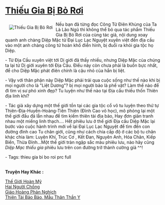 <a href="https://utruyen.com/thieu-gia-bi-bo-roi/2125/" title="Thiếu Gia Bị Bỏ Rơi"><h1>Thiếu Gia Bị Bỏ Rơi</h1></a><div style="display:table"><img align="right" style="float: left; padding: 10px;" src="https://utruyen.com/images/story/200x260/thieu-gia-bi-bo-roi.jpg" alt="Thiếu Gia Bị Bỏ Rơi">Nếu bạn đã từng đọc Công Tử Điên Khùng của Ta Là Lão Ngũ thì không thể bỏ qua tác phẩm Thiếu Gia Bị Bỏ Rơi của cùng tác giả, nội dung xoay quanh anh chàng Diệp Mặc từ Đại Lục Lạc Nguyệt xuyên việt đến địa cầu vào một anh chàng công tử hoàn khố điển hình, bị đuổi ra khỏi gia tộc họ Diệp.<p></p> - Từ Địa Cầu xuyên việt tới Dị giới đã thấy nhiều, nhưng Diệp Mặc của chúng ta lại từ Dị giới xuyên tới Địa Cầu. Điều này còn chưa phải là buồn bực nhất, để cho Diệp Mặc phát điên chính là cậu nhỏ của hắn bị liệt.<p></p> - Vậy với thân phận này Diệp Mặc phải trải qua cuộc sống như thế nào khi bị mọi người cho là "Liệt Dương"? bị mọi người bảo là phế vật? Làm thế nào để đi tìm vị sư phó xinh đẹp? Tu luyện như thế nào tại Địa cầu thiếu thốn Thiên địa linh khí?<p></p> - Tác giả xây dựng một thế giới tồn tại các gia tộc cổ võ tu luyện theo thứ tự Thiên-Địa-Huyền-Hoàng-Tiên Thiên (Đỉnh Cao võ học), mô phỏng lại một thế giới đấu đá lẫn nhau để tìm kiếm thiên tài địa bảo, Hay đơn giản tranh nhau một miếng linh thạch.... Hết phiêu lưu ở thế giới Địa cầu Diệp Mặc lại bước vào cuộc hành trình mới về lại Đại Lục Lạc Nguyệt để tìm đến con đường đỉnh cao Tu chân giới, cũng như cách chia cấp độ ở các bộ tu chân khác chia làm: Luyện Khí, Trúc Cơ , Kết Đan, Nguyên Anh, Hóa Chân, Kiếp Biến, Thừa Đỉnh...Một thế giới tràn ngập sắc màu phiêu lưu, nào hãy cũng <em>Diệp Mạc thiếu gia</em> phiêu lưu trên con đường trở thành cường giả ^^!<p></p> - Tags: thieu gia bi bo roi prc full</div><p><br><b>Truyện Hay Khác :</b></p><a href="https://utruyen.com/the-gioi-hoan-my/13503/" alt="Thế Giới Hoàn Mỹ">Thế Giới Hoàn Mỹ</a><br/><a href="https://www.flickr.com/photos/184340401@N07/48818679763/" alt="Hai Người Chồng">Hai Người Chồng</a><br/><a href="https://dammy2019.blogspot.com/2019/11/giao-hoang-phan-nghich.html" alt="Giáo Hoàng Phản Nghịch">Giáo Hoàng Phản Nghịch</a><br/><a href="https://truyenngontinhay.wordpress.com/2019/10/03/thien-tai-bao-bao-mau-than-than-y/" alt="Thiên Tài Bảo Bảo, Mẫu Thân Thần Y">Thiên Tài Bảo Bảo, Mẫu Thân Thần Y</a><br/>